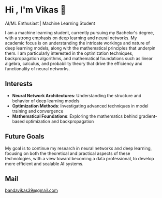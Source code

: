 # Hi , I'm Vikas 👋  
AI/ML Enthusiast | Machine Learning Student
  
I am a machine learning student, currently pursuing my Bachelor's degree, with a strong emphasis on deep learning and neural networks. My academic focus is on understanding the intricate workings and nature of deep learning models, along with the mathematical principles that underpin them. I am particularly interested in the optimization techniques, backpropagation algorithms, and mathematical foundations such as linear algebra, calculus, and probability theory that drive the efficiency and functionality of neural networks.

## Interests  
- **Neural Network Architectures**: Understanding the structure and behavior of deep learning models  
- **Optimization Methods**: Investigating advanced techniques in model training and convergence  
- **Mathematical Foundations**: Exploring the mathematics behind gradient-based optimization and backpropagation

## Future Goals  
My goal is to continue my research in neural networks and deep learning, focusing on both the theoretical and practical aspects of these technologies, with a view toward becoming a data professional, to develop  more efficient and scalable AI systems.

## Mail  
[bandavikas39@gmail.com](mailto:bandavikas39@gmail.com)
